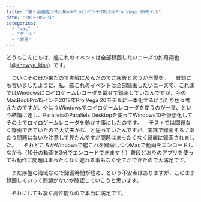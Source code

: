 ```yaml
---
title: "凄く高機能＞MacBookPro15インチ2018年Pro Vega 20モデル"
date: "2019-05-31"
categories: 
  - "mac"
  - "ゲーム"
  - "戯言"
---
```


どうもこんにちは、艦これのイベントは全部録画したいニーズの如月翔也（[@showya\_kiss](http://twitter.com/showya_kiss)）です。

　ついにその日が来たので実戦に及んだのでご報告と言うか自慢を。 　冒頭にも言いましたように、私、艦これのイベントは全部録画したいニーズで、これまではWindowsにロイロゲームレコーダを載せて録画していたんですが、今のMacBookPro15インチ2018年Pro Vega 20モデルに一本化するに当たり色々考えたのですが、やはりWindowsでロイロゲームレコーダを使うのが一番、という結論に達し、ParallelsのParallels Desktopを使ってWindows10を仮想化してその上でロイロゲームレコーダを動かす事にしたのです。 　テストでは問題なく録画できていたので大丈夫かな、と思っていたんですが、実践で録画するにあたり問題はないか注意して見たんですが問題はまったくなく綺麗に録画されました。 　それどころかWindowsで艦これを録画しつつMacで動画をエンコードしながら（10分の動画を3分でエンコードできます！）普段どおりのアプリを使っても動作に問題はまったくなく遅れる事もなく全てができたので大満足です。

　まだ序盤の海域なので録画時間が短め、という不安点はありますが、このまま録画していって問題がないか確認していこうと思います。

　それにしても凄く高性能なので本当に満足です。
